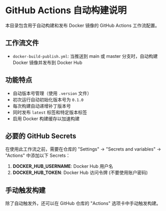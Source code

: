 # GitHub Actions 自动构建说明

本目录包含用于自动构建和发布 Docker 镜像的 GitHub Actions 工作流配置。

## 工作流文件

- `docker-build-publish.yml`: 当推送到 main 或 master 分支时，自动构建 Docker 镜像并发布到 Docker Hub

## 功能特点

- 自动版本号管理（使用 `.version` 文件）
- 初次运行自动初始化版本号为 `0.1.0`
- 每次构建自动递增补丁版本号
- 同时发布 `latest` 标签和特定版本标签
- 启用 Docker 构建缓存以加速构建

## 必要的 GitHub Secrets

在使用此工作流之前，需要在仓库的 "Settings" -> "Secrets and variables" -> "Actions" 中添加以下 Secrets：

1. **DOCKER_HUB_USERNAME**: Docker Hub 用户名
2. **DOCKER_HUB_TOKEN**: Docker Hub 访问令牌 (不要使用账户密码)

## 手动触发构建

除了自动触发外，还可以在 GitHub 仓库的 "Actions" 选项卡中手动触发构建。 